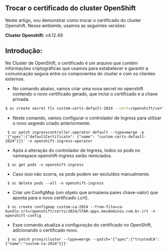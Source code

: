 ## Trocar o certificado do cluster OpenShift

Neste artigo, vou demonstrar como trocar o certificado do cluster Openshift.
Nesse ambiente, usamos as seguintes versões:

**Cluster Openshift:** v4.12.49

## Introdução:

No Cluster de OpenShift, o certificado é um arquivo que contém informações criptográficas que usamos para estabelecer e garantir a comunicação segura entre os componentes do cluster e com os clientes externos.

- No comando abaixo, vamos criar uma nova secret no openshift contendo o novo certificado gerado, que inclui o certificado e a chave privada.

```bash 
$ oc create secret tls custom-certs-default-2024 --cert=/openshift/certs/2024/STAR.apps.meudominio.com.br.crt --key=/openshift/certs/2024/apps.meudominio.com.br.key -n openshift-ingress
```

- Neste comando, vamos configurar o controlador de Ingress para utilizar o novo segredo criado anteriormente.

` $ oc patch ingresscontroller.operator default --type=merge -p '{"spec":{"defaultCertificate": {"name": "custom-certs-default-2024"}}}' -n openshift-ingress-operator`

- Após a alteração do controlador de Ingress, todos os pods no namespace openshift-ingress serão reiniciados.

` $ oc get pods -n openshift-ingress`

- Caso isso não ocorra, os pods podem ser excluídos manualmente.

` $ oc delete pods --all -n openshift-ingress`

- Criar um ConfigMap (um objeto que armazena pares chave-valor) que aponta para o novo certificado (.crt).

` $ oc create configmap custom-ca-2024 --from-file=ca-bundle.crt=/openshift/certs/2024/STAR.apps.meudominio.com.br.crt -n openshift-config`

- Esse comando atualiza a configuração do certificado no OpenShift, adicionando o certificado novo.

` $ oc patch proxy/cluster --type=merge --patch='{"spec":{"trustedCA":{"name":"custom-ca-2024"}}}'`
